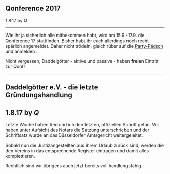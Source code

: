 Qonference 2017
--------

1.8.17 by *Q*

------
Wie ihr ja sicherlich alle mitbekommen habt, wird am 15.9.-17.9. die Qonference 17 stattfinden. Bisher habt ihr euch allerdings noch recht spärlich angemeldet. Daher nicht trödeln, gleich rüber auf die [Party-Pädsch](http://party.daddelgoetter.de/qonf2017/join.php) und anmelden ..

Nicht vergessen, Daddelgötter - aktive und passive - haben **freien** Eintritt zur Qonf! 

-----

Daddelgötter e.V. - die letzte Gründungshandlung
----------
1.8.17 by *Q*
------
Letzte Woche haben Red und ich den letzten, offiziellen Schritt getan. Wir haben unter Aufsicht des Notars die Satzung unterschrieben und der Schriftsatz wurde an das Düsseldorfer Amtsgericht weitergeleitet. 

Sobald nun die Justizangestellten aus ihrem Urlaub zurück sind, werden die den Vereins in das entsprechende Register eintragen und damit alles komplettieren.

Rechtlich sind wir übrigens auch jetzt bereits voll handlungsfähig.
